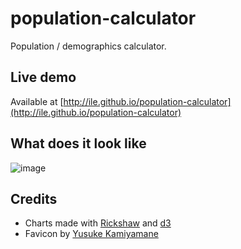 population-calculator
=====================

Population / demographics calculator.

## Live demo

Available at [http://ile.github.io/population-calculator](http://ile.github.io/population-calculator)

## What does it look like

![image](https://f.cloud.github.com/assets/433707/1111791/3a81b5cc-19be-11e3-9bd3-2cc6e9d4e48f.png)

## Credits

- Charts made with [Rickshaw](https://github.com/shutterstock/rickshaw) and [d3](http://d3js.org/)
- Favicon by [Yusuke Kamiyamane](http://p.yusukekamiyamane.com/)

